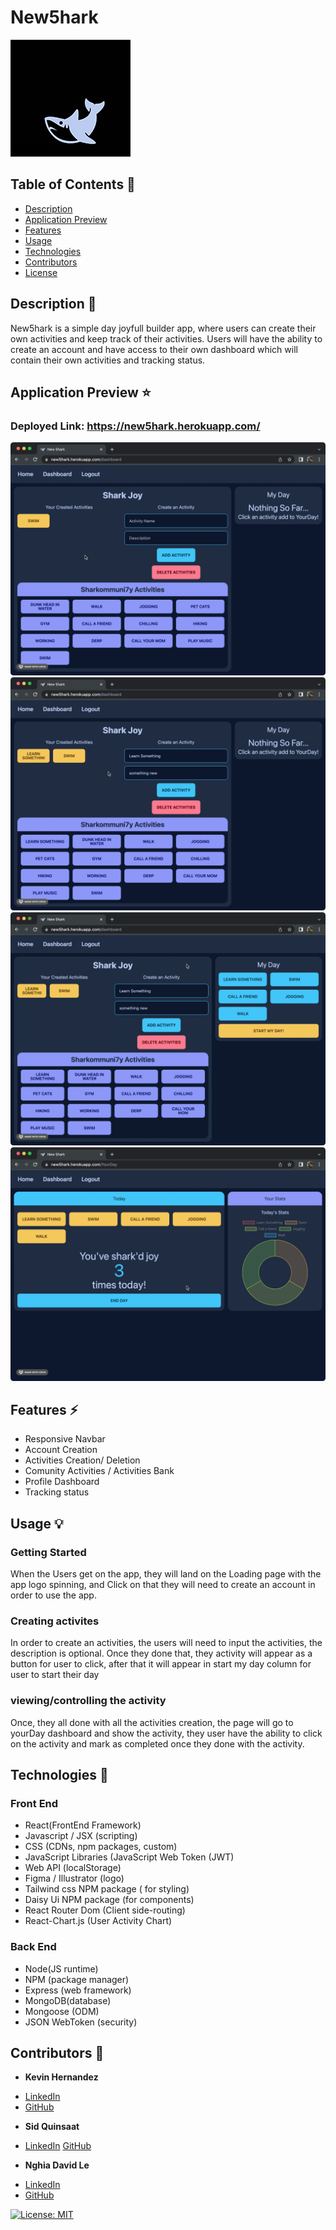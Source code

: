 # New5hark
![Shark Animation logo](/readme/00-shark-logo-small.gif)

## Table of Contents 📖

* [ Description ](#description-📝)
* [ Application Preview ](#application-preview-⭐)
* [ Features ](#features-⚡️)
* [ Usage ](#usage-💡)
* [ Technologies ](#technologies-🔧)
* [ Contributors ](#contributors-🙌)
* [ License ](#license)

## Description 📝
New5hark is a simple day joyfull builder app, where users can create their own activities and keep track of their activities. Users will have the ability to create an account and have access to their own dashboard which will contain their own activities and tracking status.

## Application Preview ⭐
### Deployed Link: https://new5hark.herokuapp.com/

![Adding an Activity](/readme/01-add-activity.gif)
![Adding to MyDay](/readme/02-add-myday.gif)
![Starting MyDay](/readme/03-start-myday.gif)
![Ending MyDay](/readme/04-end-myday.gif)

## Features ⚡️
- Responsive Navbar
- Account Creation
- Activities Creation/ Deletion
- Comunity Activities / Activities Bank
- Profile Dashboard
- Tracking status

## Usage 💡
### Getting Started
When the Users get on the app, they will land on the Loading page with the app logo spinning, and Click on that they will need to create an account in order to use the app.
### Creating activites
In order to create an activities, the users will need to input the activities, the description is optional. Once they done that, they activity will appear as a button for user to click, after that it will appear in start my day column for user to start their day
### viewing/controlling the activity
Once, they all done with all the activities creation, the page will go to yourDay dashboard and show the activity, they user have the ability to click on the activity and mark as completed once they done with the activity.


## Technologies 🔧
### Front End
- React(FrontEnd Framework)
- Javascript / JSX (scripting)
- CSS (CDNs, npm packages, custom)
- JavaScript Libraries (JavaScript Web Token (JWT) 
- Web API (localStorage) 
- Figma / Illustrator (logo)
- Tailwind css NPM package ( for styling)
- Daisy Ui NPM package (for components)
- React Router Dom (Client side-routing)
- React-Chart.js (User Activity Chart)


### Back End
- Node(JS runtime)
- NPM (package manager)
- Express (web framework)
- MongoDB(database)
- Mongoose (ODM) 
- JSON WebToken (security)

## Contributors 🙌
* **Kevin Hernandez**
 -  [LinkedIn](https://www.linkedin.com/in/kevin-hernandez-5a8243167/)
 - [GitHub](https://github.com/kh288)
* **Sid Quinsaat**
 -  [LinkedIn](https://www.linkedin.com/in/sid-quinsaat-456b10143/)
 [GitHub](https://github.com/sharkby7e)
* **Nghia David Le** 
- [LinkedIn](https://www.linkedin.com/in/nghia-le-4a2b9b232/)
- [GitHub](https://github.com/Nghia314)

[![License: MIT](https://img.shields.io/badge/License-MIT-yellow.svg)](LICENSE)
